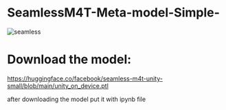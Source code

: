 # SeamlessM4T-Meta-model-Simple-

![seamless](https://huggingface.co/facebook/seamless-m4t-v2-large/resolve/main/seamlessm4t_arch.svg)

# Download the model: 
https://huggingface.co/facebook/seamless-m4t-unity-small/blob/main/unity_on_device.ptl 

after downloading the model put it with ipynb file

